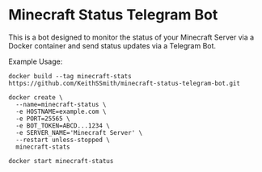 # Minecraft Status Telegram Bot

This is a bot designed to monitor the status of your Minecraft Server via a Docker container and send status updates via a Telegram Bot.

Example Usage:
```
docker build --tag minecraft-stats https://github.com/KeithSSmith/minecraft-status-telegram-bot.git

docker create \
  --name=minecraft-status \
  -e HOSTNAME=example.com \
  -e PORT=25565 \
  -e BOT_TOKEN=ABCD...1234 \
  -e SERVER_NAME='Minecraft Server' \
  --restart unless-stopped \
  minecraft-stats

docker start minecraft-status
```